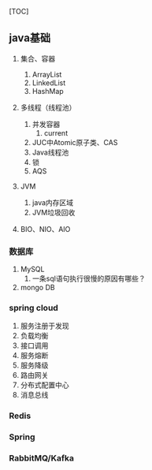 

[TOC]



## java基础

1. 集合、容器

   1. ArrayList
   2. LinkedList
   3. HashMap

2. 多线程（线程池）

   1. 并发容器
      1. current
   2. JUC中Atomic原子类、CAS
   3. Java线程池
   4. 锁
   5. AQS

   

3. JVM

   1. java内存区域
   2. JVM垃圾回收

4. BIO、NIO、AIO

### 数据库 

1. MySQL
   1. 一条sql语句执行很慢的原因有哪些？
2. mongo DB

### spring cloud

1. 服务注册于发现
2. 负载均衡
3. 接口调用
4. 服务熔断
5. 服务降级
6. 路由网关
7. 分布式配置中心
8. 消息总线

### Redis

### Spring

### RabbitMQ/Kafka



